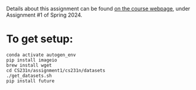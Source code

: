 Details about this assignment can be found [on the course webpage](http://cs231n.github.io/), under Assignment #1 of Spring 2024.


# To get setup:

```
conda activate autogen_env
pip install imageio
brew install wget
cd CS231n/assignment1/cs231n/datasets
./get_datasets.sh
pip install future
```